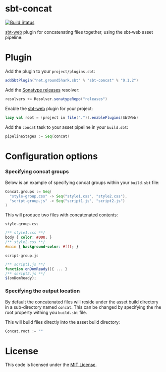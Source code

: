 sbt-concat
==========
[![Build Status](https://api.travis-ci.org/ground5hark/sbt-concat.png?branch=master)](https://travis-ci.org/ground5hark/sbt-concat)

[sbt-web] plugin for concatenating files together, using the sbt-web asset pipeline.

Plugin
======
Add the plugin to your `project/plugins.sbt`:
```scala
addSbtPlugin("net.ground5hark.sbt" % "sbt-concat" % "0.1.2")
```

Add the [Sonatype releases] resolver:
```scala
resolvers += Resolver.sonatypeRepo("releases")
```

Enable the [sbt-web] plugin for your project:
```scala
lazy val root = (project in file(".")).enablePlugins(SbtWeb)
```

Add the `concat` task to your asset pipeline in your `build.sbt`:
```scala
pipelineStages := Seq(concat)
```

Configuration options
=====================
### Specifying concat groups
Below is an example of specifying concat groups within your `build.sbt` file:

```scala
Concat.groups := Seq(
  "style-group.css" -> Seq("style1.css", "style2.css"),
  "script-group.js" -> Seq("script1.js", "script2.js")
)
```

This will produce two files with concatenated contents:

`style-group.css`
```css
/** style1.css **/
body { color: #000; }
/** style2.css **/
#main { background-color: #fff; }
```

`script-group.js`
```javascript
/** script1.js **/
function onDomReady(){ ... }
/** script2.js **/
$(onDomReady);
```

### Specifying the output location

By default the concatenated files will reside under the asset build directory in a sub-directory named `concat`.
This can be changed by specifying the rhe root property withing you `build.sbt` file.

This will build files directly into the asset build directory:

 ```scala
 Concat.root := ""
 ```

License
=======
This code is licensed under the [MIT License].

[sbt-web]:https://github.com/sbt/sbt-web
[MIT License]:http://opensource.org/licenses/MIT
[Sonatype releases]:https://oss.sonatype.org/content/repositories/releases/
